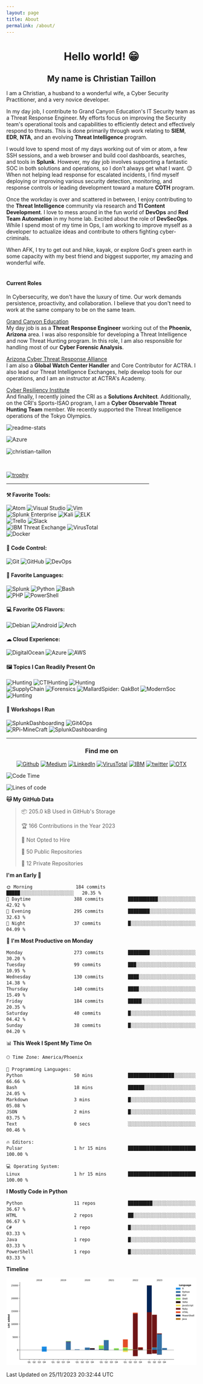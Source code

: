 ```yaml
---
layout: page
title: About
permalink: /about/
---
```


<h1 align = "center"> Hello  world! 😁</h1>

<h2 align="center"> My name is Christian Taillon</h2>


I am a Christian, a husband to a wonderful wife, a Cyber Security Practitioner, and a very novice developer.

In my day job, I contribute to Grand Canyon Education's IT Security team as a Threat Response Engineer. My efforts focus on improving the Security team's operational tools and capabilities to efficiently detect and effectively respond to threats. This is done primarily through work relating to <b>SIEM</b>, <b>EDR</b>, <b>NTA</b>, and an evolving <b>Threat Intelligence</b> program.

I would love to spend most of my days working out of vim or atom, a few SSH sessions, and a web browser and build cool dashboards, searches, and tools in <b>Splunk</b>. However, my day job involves supporting a fantastic SOC in both solutions and operations, so I don't always get what I want. 😉 When not helping lead response for escalated incidents, I find myself  deploying or improving various security detection, monitoring, and response controls or leading development toward a mature <b>COTH</b> program.

Once the workday is over and scattered in between, I enjoy contributing to the <b>Threat Intelligence</b> community via research and <b> TI Content Development</b>. I love to mess around in the fun world of <b>DevOps</b> and <b>Red Team Automation</b> in my home lab. Excited about the role of <b>DevSecOps</b>. While I spend most of my time in Ops, I am working to improve myself as a developer to actualize ideas and contribute to others fighting cyber-criminals.

When AFK, I try to get out and hike, kayak, or explore God's green earth in some capacity with my best friend and biggest supporter, my amazing and wonderful wife. <br> <br>
#### Current Roles
In Cybersecurity, we don't have the luxury of time. Our work demands persistence, proactivity, and collaboration. I believe that you don't need to work at the same company to be on the same team.

[Grand Canyon Education](https://www.gce.com/) <br>
My day job is as a <b> Threat Response Engineer </b> working out of the <b>Phoenix, Arizona</b> area. I was also responsible for developing a Threat Intelligence and now Threat Hunting program. In this role, I am also responsible for handling most of our <b>Cyber Forensic Analysis</b>.

[Arizona Cyber Threat Response Alliance](https://www.actraaz.org/) <br>
I am also a <b>Global Watch Center Handler</b> and Core Contributor for ACTRA. I also lead our Threat Intelligence Exchanges, help develop tools for our operations, and I am an instructor at ACTRA's Academy.

[Cyber Resiliency Institute](https://www.cyberresilienceinstitute.org/) <br>
And finally, I recently joined the CRI as a <b>Solutions Architect</b>. Additionally, on the CRI's Sports-ISAO program, I am a <b>Cyber Observable Threat Hunting Team</b> member. We recently supported the Threat Intelligence operations of the Tokyo Olympics.

<a target="_blank"><img alt="readme-stats" src="https://github-readme-stats.vercel.app/api?username=christian-taillon&show_icons=true&theme=vue-dark"/></a>

<a target="_blank"><img alt="Azure" src="https://github-readme-stats.vercel.app/api/top-langs/?username=christian-taillon&layout=compact&theme=vue-dark"/></a>
<p><img align="center" src="https://github-readme-streak-stats.herokuapp.com/?user=christian-taillon&theme=vue-dark" alt="christian-taillon"/></p>
<br>

[![trophy](https://github-profile-trophy.vercel.app/?username=christian-taillon&theme=chalk&no-frame=true&column=4)](https://github.com/ryo-ma/github-profile-trophy)

<hr style="width:75%;text-align:center">
<h4>⚒ Favorite Tools:</h4>
<p>
<a target="_blank"><img alt="Atom" src="https://img.shields.io/badge/Atom-15FF70?logo=atom&logoColor=white&style=flat"/></a>
<a target="_blank"><img alt="Visual Studio" src="https://img.shields.io/badge/Visual%20Studio-white?logo=visual-studio&style=flat&logoColor=purple"/></a>
<a target="_blank"><img alt="Vim" src="https://img.shields.io/badge/Vim-00AB42?logo=vim&logoColor=white&style=flat"/></a> <br>
<a target="_blank"><img alt="Splunk Enterprise" src="https://img.shields.io/badge/Splunk%20ES-FF375F?logo=splunk&logoColor=white&style=flat"/></a>
<a target="_blank"><img alt="Kali" src="https://img.shields.io/badge/Katoolin-000911?logo=kali-linux&logoColor=white&style=flat"/></a>
<a target="_blank"><img alt="ELK" src="https://img.shields.io/badge/ELK-white?logo=elastic&logoColor=pink&style=flat"/></a> <br>
<a target="_blank"><img alt="Trello" src="https://img.shields.io/badge/Trello-white?logo=trello&logoColor=blue&style=flat"/></a>
<a target="_blank"><img alt="Slack" src="https://img.shields.io/badge/Slack-purple?logo=slack&logoColor=yellow&style=flat"/></a> <br>
<a target="_blank"><img alt="IBM Threat Exchange" src="https://img.shields.io/badge/XForce-004BA8?logo=IBM&logoColor=white&style=flat"/></a>
<a target="_blank"><img alt="VirusTotal" src="https://img.shields.io/badge/VirusTotal%20Graphs-white?logo=virustotal&logoColor=blue&style=flat"/></a>  <br>
<a target="_blank"><img alt="Docker" src="https://img.shields.io/badge/Docker-white?logo=docker&logoColor=1793D1&style=flat"/></a>
<h4>💾 Code Control:</h4>
<a target="_blank"><img alt="Git" src="https://img.shields.io/badge/Git-black?logo=git&style=flat"/></a>
<a target="_blank"><img alt="GitHub" src="https://img.shields.io/badge/GitHub-%2312100E?logo=GitHub&style=flat"/></a>
<a target="_blank"><img alt="DevOps" src="https://img.shields.io/badge/Azure%20DevOps-white?logo=azure-devops&logoColor=blue&style=flat"/></a>
</p>
<h4>📄 Favorite Languages:</h4>
<p  >
<a target="_blank"><img alt="Splunk" src="https://img.shields.io/badge/-Splunk-FF375F?logo=splunk&logoColor=white&style=flat"/></a>
<a target="_blank"><img alt="Python" src="https://img.shields.io/badge/Python-1793D1?logo=python&style=flat&logoColor=yellow"/></a>
<a target="_blank"><img alt="Bash" src="https://img.shields.io/badge/Bash-1E2742?logo=gnu-bash&style=flat&logoColor=white"/></a> <br>
<a target="_blank"><img alt="PHP" src="https://img.shields.io/badge/php-7B99EE?logo=php&style=flat&logoColor=white"/></a>
<a target="_blank"><img alt="PowerShell" src="https://img.shields.io/badge/PowerShell-0082FF?logo=powershell&style=flat&logoColor=white"/></a> <br>
</p>
<p>
<h4> 💻 Favorite OS Flavors: </h4>
<p  >
<a target="_blank"><img alt="Debian" src="https://img.shields.io/badge/Debian-white?logo=Debian&logoColor=red&style=flat"/></a>
<a target="_blank"><img alt="Android" src="https://img.shields.io/badge/Android-3DDC84?logo=android&logoColor=white&style=flat"/></a>
<a target="_blank"><img alt="Arch" src="https://img.shields.io/badge/Arch%20Linux-1793D1?logo=arch-linux&logoColor=white&style=flat"/></a>
</p>
<p>
<h4>☁ Cloud Experience: </h4>
<p>
<a target="_blank"><img alt="DigitalOcean" src="https://img.shields.io/badge/DigitalOcean-white?logo=digitalocean&logoColor=blue&style=flat"/></a>
<a target="_blank"><img alt="Azure" src="https://img.shields.io/badge/Azure-white?logo=microsoft-azure&logoColor=blue&style=flat"/></a>
<a target="_blank"><img alt="AWS" src="https://img.shields.io/badge/AWS-orange ?logo=amazon-aws&logoColor=black&style=flat"/></a>
</p>
<h4> ‍🖼️ Topics I Can Readily Present On</h4>
<p>
<a target="_blank"><img alt="Hunting" src="https://img.shields.io/badge/-🐺%20Threat%20Hunting%20Effectively%20-orange?logo=&logoColor=white&style=flat"/></a>
<a target="_blank"><img alt="CTIHunting" src="https://img.shields.io/badge/-🐺%20CTI%20Driven%20Threat%20Hunting-darkred?logo=&logoColor=white&style=flat"/></a>
<a target="_blank"><img alt="Hunting" src="https://img.shields.io/badge/-📈%20Threat%20Intelligence:Make%20Data%20Work%20for%20You-yellow?logo=&logoColor=white&style=flat"/></a> <br>
<a target="_blank"><img alt="SupplyChain" src="https://img.shields.io/badge/-🗡️Supply%20Chain%20Attacks:%20OpenSource-lightred?logo=&logoColor=white&style=flat"/></a>
<a target="_blank"><img alt="Forensics" src="https://img.shields.io/badge/-🖫Forensics:%20OpenSource-green?logo=&logoColor=white&style=flat"/></a>
<a target="_blank"><img alt="MallardSpider: QakBot" src="https://img.shields.io/badge/-🕷Mallard%20Spider:%20QakBot-brown?logo=&logoColor=white&style=flat"/></a>
<a target="_blank"><img alt="ModernSoc" src="https://img.shields.io/badge/-📟%20Modernizing%20The%20SOC-purple?logo=&logoColor=white&style=flat"/></a> <br>
<a target="_blank"><img alt="Hunting" src="https://img.shields.io/badge/-📱%20SIEM:%20Centralizing%20SecOps-blue?logo=&logoColor=white&style=flat"/></a>
</p>
<h4> 🧰 Workshops I Run</h4>
<p>
<a target="_blank"><img alt="SplunkDashboarding" src="https://img.shields.io/badge/-📊%20Splunk%20Advanced%20Dashboard%20Design-green?logo=&logoColor=white&style=flat"/></a>
<a target="_blank"><img alt="Git4Ops" src="https://img.shields.io/badge/-%20Git4Ops-black?logo=github&logoColor=white&style=flat"/></a> <br>
<a target="_blank"><img alt="RPi-MineCraft" src="https://img.shields.io/badge/-🥧%20Raspbery%20Pi%20Scripting%20Minecraft:%20Python-pink?logo=&logoColor=white&style=flat"/></a>
<a target="_blank"><img alt="SplunkDashboarding" src="https://img.shields.io/badge/-🔍%20Memory%20Forensics:%20Vollatility-gray?logo=&logoColor=white&style=flat"/></a>
</p>
<hr style="width:100%;text-align:center">

<div style="text-align: center">
<h3 style="text-align:center">Find me on</h3>
<p style="text-align:center"> <a href="https://github.com/christian-taillon" target="_blank"><img alt="Github"
src="https://img.shields.io/badge/GitHub-black?&style=flat&logo=Github&logoColor=white" /></a>
<a href="https://github.com/christian-taillon" target="_blank"><img alt="Medium"
src="https://img.shields.io/badge/Medium-white?&style=flat&logo=medium&logoColor=black" /></a>
<a href="https://www.linkedin.com/in/christiantaillon/" target="_blank"><img alt="LinkedIn"
src="https://img.shields.io/badge/Linkedin-white?&style=flat&logo=linkedin&logoColor=blue" /></a>
<a href="https://www.virustotal.com/gui/user/christianblueteam/graphs" target="_blank"><img alt="VirusTotal"
src="https://img.shields.io/badge/VirusTotal-white?&style=flat&logo=virustotal&logoColor=blue" /></a>
<a href="https://exchange.xforce.ibmcloud.com/user/me/aboutme" target="_blank"><img alt="IBM"
src="https://img.shields.io/badge/XForce-004BA8?&style=flat&logo=ibm&logoColor=white" /></a>
<a href="https://twitter.com/christian_tail" target="_blank"><img alt="twitter"
src="https://img.shields.io/badge/Twitter-white?&style=flat&logo=twitter&logoColor=blue" /></a>
<a href="https://otx.alienvault.com/user/tufteam67/pulses" target="_blank"><img alt="OTX"
src="https://img.shields.io/badge/OpenThreatExchange-black?&style=flat&logo=atom&logoColor=white" /></a>
</p>
 </div>




<!--START_SECTION:waka-->
![Code Time](http://img.shields.io/badge/Code%20Time-444%20hrs%2037%20mins-blue)

![Lines of code](https://img.shields.io/badge/From%20Hello%20World%20I%27ve%20Written-77.7%20thousand%20lines%20of%20code-blue)

**🐱 My GitHub Data** 

> 📦 205.0 kB Used in GitHub's Storage 
 > 
> 🏆 166 Contributions in the Year 2023
 > 
> 🚫 Not Opted to Hire
 > 
> 📜 50 Public Repositories 
 > 
> 🔑 12 Private Repositories 
 > 
**I'm an Early 🐤** 

```text
🌞 Morning                184 commits         █████░░░░░░░░░░░░░░░░░░░░   20.35 % 
🌆 Daytime                388 commits         ███████████░░░░░░░░░░░░░░   42.92 % 
🌃 Evening                295 commits         ████████░░░░░░░░░░░░░░░░░   32.63 % 
🌙 Night                  37 commits          █░░░░░░░░░░░░░░░░░░░░░░░░   04.09 % 
```
📅 **I'm Most Productive on Monday** 

```text
Monday                   273 commits         ████████░░░░░░░░░░░░░░░░░   30.20 % 
Tuesday                  99 commits          ███░░░░░░░░░░░░░░░░░░░░░░   10.95 % 
Wednesday                130 commits         ████░░░░░░░░░░░░░░░░░░░░░   14.38 % 
Thursday                 140 commits         ████░░░░░░░░░░░░░░░░░░░░░   15.49 % 
Friday                   184 commits         █████░░░░░░░░░░░░░░░░░░░░   20.35 % 
Saturday                 40 commits          █░░░░░░░░░░░░░░░░░░░░░░░░   04.42 % 
Sunday                   38 commits          █░░░░░░░░░░░░░░░░░░░░░░░░   04.20 % 
```


📊 **This Week I Spent My Time On** 

```text
🕑︎ Time Zone: America/Phoenix

💬 Programming Languages: 
Python                   50 mins             █████████████████░░░░░░░░   66.66 % 
Bash                     18 mins             ██████░░░░░░░░░░░░░░░░░░░   24.05 % 
Markdown                 3 mins              █░░░░░░░░░░░░░░░░░░░░░░░░   05.08 % 
JSON                     2 mins              █░░░░░░░░░░░░░░░░░░░░░░░░   03.75 % 
Text                     0 secs              ░░░░░░░░░░░░░░░░░░░░░░░░░   00.46 % 

🔥 Editors: 
Pulsar                   1 hr 15 mins        █████████████████████████   100.00 % 

💻 Operating System: 
Linux                    1 hr 15 mins        █████████████████████████   100.00 % 
```

**I Mostly Code in Python** 

```text
Python                   11 repos            █████████░░░░░░░░░░░░░░░░   36.67 % 
HTML                     2 repos             ██░░░░░░░░░░░░░░░░░░░░░░░   06.67 % 
C#                       1 repo              █░░░░░░░░░░░░░░░░░░░░░░░░   03.33 % 
Java                     1 repo              █░░░░░░░░░░░░░░░░░░░░░░░░   03.33 % 
PowerShell               1 repo              █░░░░░░░░░░░░░░░░░░░░░░░░   03.33 % 
```



**Timeline**

![Lines of Code chart](https://raw.githubusercontent.com/christian-taillon/christian-taillon/main/assets/bar_graph.png)


 Last Updated on 25/11/2023 20:32:44 UTC
<!--END_SECTION:waka-->
